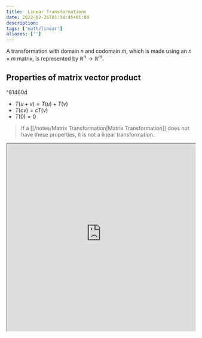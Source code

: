 ```yaml
---
title:  Linear Transformations
date: 2022-02-26T01:34:45+01:00
description: 
tags: ['math/linear']
aliases: ['']
---
```

A transformation with domain $n$ and codomain $m$, which is made using an $n \times m$ matrix, is represented by $\mathbb{R}^n \to \mathbb{R}^m$.

## Properties of matrix vector product

^81460d

- $T(u + v) = T(u) + T(v)$ 
- $T(cv) = cT(v)$ 
- $T(0) = 0$

> If a [[/notes/Matrix Transformation|Matrix Transformation]] does not have these properties, it is not a linear transformation. 

<iframe height="500px" width="100%" src="https://prime-applets.ewi.tudelft.nl/apps/linear-algebra/transformations/"></iframe>